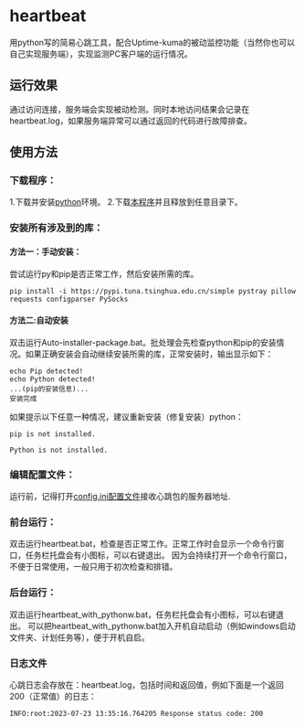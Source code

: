 # heartbeat
用python写的简易心跳工具，配合Uptime-kuma的被动监控功能（当然你也可以自己实现服务端），实现监测PC客户端的运行情况。

## 运行效果
通过访问连接，服务端会实现被动检测。同时本地访问结果会记录在heartbeat.log，如果服务端异常可以通过返回的代码进行故障排查。

## 使用方法

### 下载程序：
1.下载并安装[python](https://python.org/downloads/release/)环境。
2.下载[本程序](https://github.com/yshtcn/heartbeat/)并且释放到任意目录下。

### 安装所有涉及到的库：

#### 方法一：手动安装：
尝试运行py和pip是否正常工作，然后安装所需的库。
```
pip install -i https://pypi.tuna.tsinghua.edu.cn/simple pystray pillow requests configparser PySocks
```

#### 方法二:自动安装
双击运行Auto-installer-package.bat。批处理会先检查python和pip的安装情况。如果正确安装会自动继续安装所需的库，正常安装时，输出显示如下：
```
echo Pip detected!
echo Python detected!
...(pip的安装信息)...
安装完成
```
如果提示以下任意一种情况，建议重新安装（修复安装）python：
```
pip is not installed.
```
```
Python is not installed.
```

### 编辑配置文件：
运行前，记得打开[config.ini配置文件](https://github.com/yshtcn/heartbeat/blob/main/config.ini)接收心跳包的服务器地址.

### 前台运行：
双击运行heartbeat.bat，检查是否正常工作。正常工作时会显示一个命令行窗口，任务栏托盘会有小图标，可以右键退出。
因为会持续打开一个命令行窗口，不便于日常使用，一般只用于初次检查和排错。

### 后台运行：
双击运行heartbeat_with_pythonw.bat，任务栏托盘会有小图标，可以右键退出。
可以把heartbeat_with_pythonw.bat加入开机自动启动（例如windows启动文件夹、计划任务等），便于开机自启。

### 日志文件
心跳日志会存放在：heartbeat.log，包括时间和返回值，例如下面是一个返回200（正常值）的日志：
```
INFO:root:2023-07-23 13:35:16.764205 Response status code: 200
```
